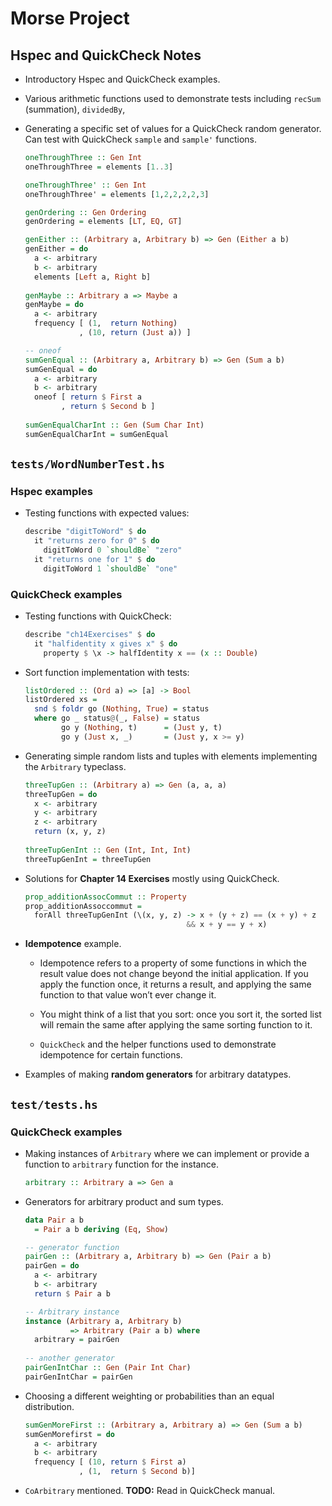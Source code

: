 # Morse Project 

## Hspec and QuickCheck Notes

- Introductory Hspec and QuickCheck examples.

- Various arithmetic functions used to demonstrate tests including 
  `recSum` (summation), `dividedBy`, 
  
- Generating a specific set of values for a QuickCheck random 
  generator. Can test with QuickCheck `sample` and `sample'` 
  functions.
  
  ```haskell 
  oneThroughThree :: Gen Int 
  oneThroughThree = elements [1..3]
  
  oneThroughThree' :: Gen Int 
  oneThroughThree' = elements [1,2,2,2,2,3]
  
  genOrdering :: Gen Ordering
  genOrdering = elements [LT, EQ, GT]
  
  genEither :: (Arbitrary a, Arbitrary b) => Gen (Either a b)
  genEither = do 
    a <- arbitrary 
    b <- arbitrary 
    elements [Left a, Right b]
    
  genMaybe :: Arbitrary a => Maybe a 
  genMaybe = do
    a <- arbitrary
    frequency [ (1,  return Nothing)
              , (10, return (Just a)) ]

  -- oneof 
  sumGenEqual :: (Arbitrary a, Arbitrary b) => Gen (Sum a b) 
  sumGenEqual = do 
    a <- arbitrary 
    b <- arbitrary 
    oneof [ return $ First a
          , return $ Second b ]
          
  sumGenEqualCharInt :: Gen (Sum Char Int)
  sumGenEqualCharInt = sumGenEqual
  ```

## `tests/WordNumberTest.hs`

### Hspec examples 

- Testing functions with expected values:

  ```haskell 
  describe "digitToWord" $ do 
    it "returns zero for 0" $ do 
      digitToWord 0 `shouldBe` "zero"
    it "returns one for 1" $ do 
      digitToWord 1 `shouldBe` "one"
  ```

### QuickCheck examples 

- Testing functions with QuickCheck:

  ```haskell 
  describe "ch14Exercises" $ do 
    it "halfidentity x gives x" $ do 
      property $ \x -> halfIdentity x == (x :: Double)
  ```

- Sort function implementation with tests:

  ```haskell 
  listOrdered :: (Ord a) => [a] -> Bool 
  listOrdered xs = 
    snd $ foldr go (Nothing, True) = status 
    where go _ status@(_, False) = status 
          go y (Nothing, t)      = (Just y, t)
          go y (Just x, _)       = (Just y, x >= y)
  ```

- Generating simple random lists and tuples with elements 
  implementing the `Arbitrary` typeclass.
  
  ```haskell 
  threeTupGen :: (Arbitrary a) => Gen (a, a, a)
  threeTupGen = do 
    x <- arbitrary
    y <- arbitrary
    z <- arbitrary
    return (x, y, z)
    
  threeTupGenInt :: Gen (Int, Int, Int)
  threeTupGenInt = threeTupGen 
  ```
  
- Solutions for **Chapter 14 Exercises** mostly using QuickCheck.

  ```haskell
  prop_additionAssocCommut :: Property 
  prop_additionAssoccommut = 
    forAll threeTupGenInt (\(x, y, z) -> x + (y + z) == (x + y) + z
                                      && x + y == y + x)
  ```

- **Idempotence** example. 
  
  - Idempotence refers to a property of some functions in which
    the result value does not change beyond the initial application.
    If you apply the function once, it returns a result, and applying
    the same function to that value won’t ever change it.

  - You might think of a list that you sort: once you sort it, the sorted
    list will remain the same after applying the same sorting function to
    it.

  - `QuickCheck` and the helper functions used to demonstrate idempotence 
    for certain functions.
    
- Examples of making **random generators** for arbitrary datatypes.

## `test/tests.hs`

### QuickCheck examples 

- Making instances of `Arbitrary` where we can implement or provide 
  a function to `arbitrary` function for the instance.
  
  ```haskell
  arbitrary :: Arbitrary a => Gen a
  ```

- Generators for arbitrary product and sum types.

  ```haskell 
  data Pair a b 
    = Pair a b deriving (Eq, Show)

  -- generator function 
  pairGen :: (Arbitrary a, Arbitrary b) => Gen (Pair a b)
  pairGen = do 
    a <- arbitrary 
    b <- arbitrary
    return $ Pair a b
  
  -- Arbitrary instance 
  instance (Arbitrary a, Arbitrary b) 
            => Arbitrary (Pair a b) where 
    arbitrary = pairGen 
    
  -- another generator 
  pairGenIntChar :: Gen (Pair Int Char)
  pairGenIntChar = pairGen 
  ```

- Choosing a different weighting or probabilities than an equal 
  distribution.

  ```haskell 
  sumGenMoreFirst :: (Arbitrary a, Arbitrary a) => Gen (Sum a b)
  sumGenMorefirst = do 
    a <- arbitrary
    b <- arbitrary
    frequency [ (10, return $ First a)
              , (1,  return $ Second b)]
  ```

- `CoArbitrary` mentioned. **TODO:** Read in QuickCheck manual.
